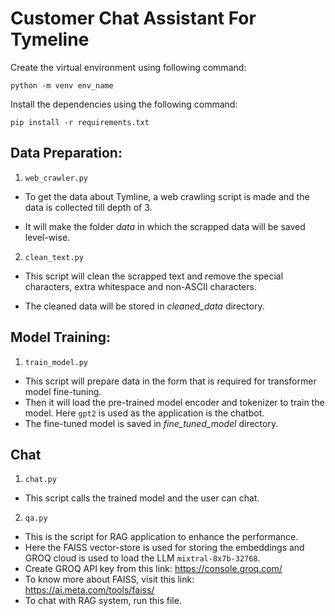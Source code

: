 # Customer Chat Assistant For Tymeline

Create the virtual environment using following command:

`python -m venv env_name`

Install the dependencies using the following command:

`pip install -r requirements.txt`

## Data Preparation:

1. `web_crawler.py`
- To get the data about Tymline, a web crawling script is made and the data is collected till depth of 3.

- It will make the folder _data_ in which the scrapped data will be saved level-wise.

2. `clean_text.py`

- This script will clean the scrapped text and remove the special characters, extra whitespace and non-ASCII characters.

- The cleaned data will be stored in _cleaned_data_ directory.

## Model Training:

1. `train_model.py`
- This script will prepare data in the form that is required for transformer model fine-tuning.
- Then it will load the pre-trained model encoder and tokenizer to train the model. Here `gpt2` is used as the application is the chatbot.
-  The fine-tuned model is saved in _fine_tuned_model_ directory.

## Chat

1. `chat.py`
- This script calls the trained model and the user can chat.

2. `qa.py`
- This is the script for RAG application to enhance the performance. 
- Here the FAISS vector-store is used for storing the embeddings and GROQ cloud is used to load the LLM `mixtral-8x7b-32768`. 
- Create GROQ API key from this link: https://console.groq.com/ 
- To know more about FAISS, visit this link: https://ai.meta.com/tools/faiss/ 
- To chat with RAG system, run this file.
